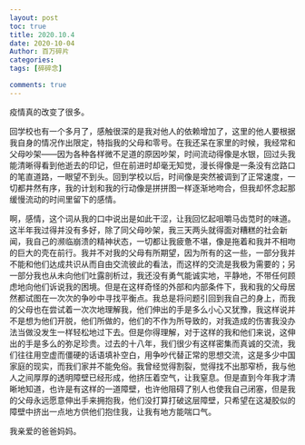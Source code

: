 ```yaml
---
layout: post
toc: true
title: 2020.10.4
date: 2020-10-04
Author: 百万碎片
categories: 
tags: [碎碎念]

comments: true
--- 
```


疫情真的改变了很多。

回学校也有一个多月了，感触很深的是我对他人的依赖增加了，这里的他人要根据我自身的情况作出限定，特指我的父母和零号。在我还呆在家里的时候，我经常和父母吵架——因为各种各样微不足道的原因吵架，时间流动得像是水银，回过头我能清晰得看到他逝去的印记，但在前进时却毫无知觉，漫长得像是一条没有岔路口的笔直道路，一眼望不到头。回到学校以后，时间像是突然被调到了正常速度，一切都井然有序，我的计划和我的行动像是拼拼图一样逐渐地吻合，但我却怀念起那缓慢流动的时间里留下的感情。

啊，感情，这个词从我的口中说出是如此干涩，让我回忆起咀嚼马齿苋时的味道。这半年我过得并没有多好，除了同父母吵架，我三天两头就得面对糟糕的社会新闻，我自己的濒临崩溃的精神状态，一切都让我疲惫不堪，像是拖着和我并不相吻的巨大的壳在前行。我并不对我的父母有所期望，因为所有的这一些，一部分我并不能和他们达成共识从而自由交流彼此的看法，而这样的交流是我极为需要的；另一部分我也从未向他们吐露剖析过，我还没有勇气能诚实地，平静地，不带任何顾虑地向他们诉说我的困境。但是在这样奇怪的外部和内部条件下，我和我的父母居然都试图在一次次的争吵中寻找平衡点。我总是将问题引回到我自己的身上，而我的父母也在尝试着一次次地理解我，他们伸出的手是多么小心又犹豫，我这样说并不是想为他们开脱，他们所做的，他们的不作为所导致的，对我造成的伤害我没办法当做没发生一样轻松地过下去。但是你得理解，对于这样的我和他们来说，这伸出的手是多么的弥足珍贵。过去的十八年，我们很少有这样密集而真诚的交流，我们往往用空虚而僵硬的话语填补空白，用争吵代替正常的思想交流，这是多少中国家庭的现实，而我们家并不能免俗。我曾经觉得割裂，觉得找不出那窄桥，我与他人之间厚厚的透明障壁已经形成，他挤压着空气，让我窒息。但是直到今年我才清晰地知道，也许是有这样的一道障壁，也许他阻碍了别人也使我自己闭塞，但是我的父母永远愿意伸出手来拥抱我，他们没打算打破这层障壁，只希望在这凝胶似的障壁中挤出一点地方供他们抱住我，让我有地方能喘口气。

我亲爱的爸爸妈妈。